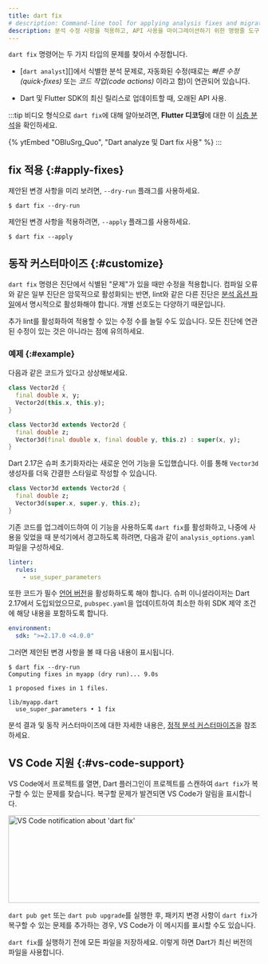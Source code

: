 ```yaml
---
title: dart fix
# description: Command-line tool for applying analysis fixes and migrating API usages.
description: 분석 수정 사항을 적용하고, API 사용을 마이그레이션하기 위한 명령줄 도구입니다.
---
```


`dart fix` 명령어는 두 가지 타입의 문제를 찾아서 수정합니다.

* [`dart analyst`][]에서 식별한 분석 문제로, 
  자동화된 수정(때로는 _빠른 수정(quick-fixes)_ 또는 _코드 작업(code actions)_ 이라고 함)이 연관되어 있습니다.

* Dart 및 Flutter SDK의 최신 릴리스로 업데이트할 때, 오래된 API 사용.

:::tip
비디오 형식으로 `dart fix`에 대해 알아보려면, 
**Flutter 디코딩**에 대한 이 [심층 분석][deep dive]을 확인하세요.

{% ytEmbed "OBIuSrg_Quo", "Dart analyze 및 Dart fix 사용" %}
:::

[deep dive]: {{site.yt.watch}}/OBIuSrg_Quo

<a id="usage"></a>
## fix 적용 {:#apply-fixes}

제안된 변경 사항을 미리 보려면, `--dry-run` 플래그를 사용하세요.

```console
$ dart fix --dry-run
```

제안된 변경 사항을 적용하려면, `--apply` 플래그를 사용하세요.

```console
$ dart fix --apply
```

<a id="customization"></a>
## 동작 커스터마이즈 {:#customize}

`dart fix` 명령은 진단에서 식별된 "문제"가 있을 때만 수정을 적용합니다. 
컴파일 오류와 같은 일부 진단은 암묵적으로 활성화되는 반면, 
lint와 같은 다른 진단은 [분석 옵션 파일](/tools/analysis)에서 명시적으로 활성화해야 합니다. 
개별 선호도는 다양하기 때문입니다.

추가 lint를 활성화하여 적용할 수 있는 수정 수를 늘릴 수도 있습니다. 
모든 진단에 연관된 수정이 있는 것은 아니라는 점에 유의하세요.

### 예제 {:#example}

다음과 같은 코드가 있다고 상상해보세요.

```dart
class Vector2d {
  final double x, y;
  Vector2d(this.x, this.y);
}

class Vector3d extends Vector2d {
  final double z;
  Vector3d(final double x, final double y, this.z) : super(x, y);
}
```

Dart 2.17은 슈퍼 초기화자라는 새로운 언어 기능을 도입했습니다. 
이를 통해 `Vector3d` 생성자를 더욱 간결한 스타일로 작성할 수 있습니다.

```dart
class Vector3d extends Vector2d {
  final double z;
  Vector3d(super.x, super.y, this.z);
}
```

기존 코드를 업그레이드하여 이 기능을 사용하도록 `dart fix`를 활성화하고, 
나중에 사용을 잊었을 때 분석기에서 경고하도록 하려면, 
다음과 같이 `analysis_options.yaml` 파일을 구성하세요.

```yaml
linter:
  rules:
    - use_super_parameters
```

또한 코드가 필수 [언어 버전][language version]을 활성화하도록 해야 합니다. 
슈퍼 이니셜라이저는 Dart 2.17에서 도입되었으므로, 
`pubspec.yaml`을 업데이트하여 최소한 하위 SDK 제약 조건에 해당 내용을 포함하도록 합니다.

```yaml
environment:
  sdk: ">=2.17.0 <4.0.0"
```

그러면 제안된 변경 사항을 볼 때 다음 내용이 표시됩니다.

```console
$ dart fix --dry-run
Computing fixes in myapp (dry run)... 9.0s

1 proposed fixes in 1 files.

lib/myapp.dart
  use_super_parameters • 1 fix
```

분석 결과 및 동작 커스터마이즈에 대한 자세한 내용은, 
[정적 분석 커스터마이즈](/tools/analysis)을 참조하세요.

[`dart analyze`]: /tools/dart-analyze
[language version]: /guides/language/evolution#language-versioning

## VS Code 지원 {:#vs-code-support}

VS Code에서 프로젝트를 열면, 
Dart 플러그인이 프로젝트를 스캔하여 `dart fix`가 복구할 수 있는 문제를 찾습니다. 
복구할 문제가 발견되면 VS Code가 알림을 표시합니다.

<img src="/assets/img/tools/vscode/dart_fix_notification.png" width="550" height="175" alt="VS Code notification about 'dart fix'">

`dart pub get` 또는 `dart pub upgrade`를 실행한 후, 
패키지 변경 사항이 `dart fix`가 복구할 수 있는 문제를 추가하는 경우, 
VS Code가 이 메시지를 표시할 수도 있습니다.

`dart fix`를 실행하기 전에 모든 파일을 저장하세요. 
이렇게 하면 Dart가 최신 버전의 파일을 사용합니다.
